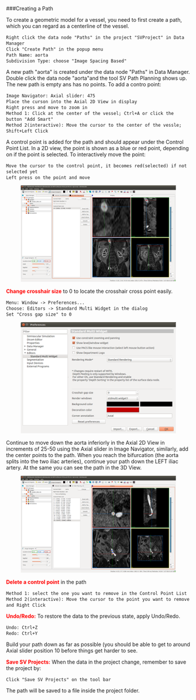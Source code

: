 ###Creating a Path

To create a geometric model for a vessel, you need to first create a path, which you can regard as a centerline of the vessel. 

	Right click the data node "Paths" in the project "SVProject" in Data Manager
	Click "Create Path" in the popup menu
	Path Name: aorta
	Subdivision Type: choose "Image Spacing Based"

A new path "aorta" is created under the data node "Paths" in Data Manager. Double click the data node "aorta"and the tool SV Path Planning shows up. The new path is empty ans has no points. To add a contro point:

	Image Navigator: Axial slider: 475
	Place the curson into the Axial 2D View in display
	Right press and move to zoom in
	Method 1: Click at the center of the vessel; Ctrl+A or click the button "Add Smart"
	Method 2(interactive): Move the cursor to the center of the vessle; Shift+Left Click

A control point is added for the path and should appear under the Control Point List. In a 2D view, the point is shown as a blue or red point, depending on if the point is selected. To interactively move the point:

	Move the cursor to the control point, it becomes red(selected) if not selected yet
	Left press on the point and move 

<figure>
  <img class="svImg svImgXl"  src="documentation/userguide3/imgs/modeling/addpoint.png"> 
  <figcaption class="svCaption" ></figcaption>
</figure>

<font color="red">**Change crosshair size** </font> to 0 to locate the crosshair cross point easily.

	Menu: Window -> Preferences...
	Choose: Editors -> Standard Multi Widget in the dialog
	Set "Cross gap size" to 0
  
<figure>
  <img class="svImg svImgMd"  src="documentation/userguide3/imgs/modeling/changegapsize.png"> 
  <figcaption class="svCaption" ></figcaption>
</figure>

Continue to move down the aorta inferiorly in the Axial 2D View in increments of 25-50 using the Axial slider in Image Navigator, similarly, add the center points to the path. When you reach the bifurcation (the aorta splits into the two iliac arteries), continue your path down the LEFT iliac artery. At the same you can see the path in the 3D View.

<figure>
  <img class="svImg svImgXl"  src="documentation/userguide3/imgs/modeling/addpoint2.png"> 
  <figcaption class="svCaption" ></figcaption>
</figure>

<font color="red">**Delete a control point** </font> in the path

	Method 1: select the one you want to remove in the Control Point List
	Method 2(interactive): Move the cursor to the point you want to remove and Right Click

<font color="red">**Undo/Redo:** </font> To restore the data to the previous state, apply Undo/Redo.

	Undo: Ctrl+Z
	Redo: Ctrl+Y

Build your path down as far as possible (you should be able to get to around Axial slider position 10 before things get harder to see. 

<font color="red">**Save SV Projects:** </font> When the data in the project change, remember to save the project by:

	Click "Save SV Projects" on the tool bar

The path will be saved to a file inside the project folder.

  
